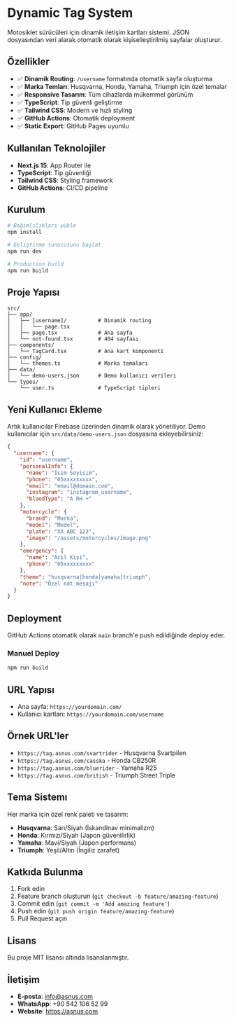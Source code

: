 # Dynamic Tag System

Motosiklet sürücüleri için dinamik iletişim kartları sistemi. JSON dosyasından veri alarak otomatik olarak kişiselleştirilmiş sayfalar oluşturur.

## Özellikler

- ✅ **Dinamik Routing**: `/username` formatında otomatik sayfa oluşturma
- ✅ **Marka Temları**: Husqvarna, Honda, Yamaha, Triumph için özel temalar
- ✅ **Responsive Tasarım**: Tüm cihazlarda mükemmel görünüm
- ✅ **TypeScript**: Tip güvenli geliştirme
- ✅ **Tailwind CSS**: Modern ve hızlı styling
- ✅ **GitHub Actions**: Otomatik deployment
- ✅ **Static Export**: GitHub Pages uyumlu

## Kullanılan Teknolojiler

- **Next.js 15**: App Router ile
- **TypeScript**: Tip güvenliği
- **Tailwind CSS**: Styling framework
- **GitHub Actions**: CI/CD pipeline

## Kurulum

```bash
# Bağımlılıkları yükle
npm install

# Geliştirme sunucusunu başlat
npm run dev

# Production build
npm run build
```

## Proje Yapısı

```
src/
├── app/
│   ├── [username]/          # Dinamik routing
│   │   └── page.tsx
│   ├── page.tsx             # Ana sayfa
│   └── not-found.tsx        # 404 sayfası
├── components/
│   └── TagCard.tsx          # Ana kart komponenti
├── config/
│   └── themes.ts            # Marka temaları
├── data/
│   └── demo-users.json      # Demo kullanıcı verileri
└── types/
    └── user.ts              # TypeScript tipleri
```

## Yeni Kullanıcı Ekleme

Artık kullanıcılar Firebase üzerinden dinamik olarak yönetiliyor. Demo kullanıcılar için `src/data/demo-users.json` dosyasına ekleyebilirsiniz:

```json
{
  "username": {
    "id": "username",
    "personalInfo": {
      "name": "İsim Soyisim",
      "phone": "05xxxxxxxxx",
      "email": "email@domain.com",
      "instagram": "instagram_username",
      "bloodType": "A RH +"
    },
    "motorcycle": {
      "brand": "Marka",
      "model": "Model",
      "plate": "XX ABC 123",
      "image": "/assets/motorcycles/image.png"
    },
    "emergency": {
      "name": "Acil Kişi",
      "phone": "05xxxxxxxxx"
    },
    "theme": "husqvarna|honda|yamaha|triumph",
    "note": "Özel not mesajı"
  }
}
```

## Deployment

GitHub Actions otomatik olarak `main` branch'e push edildiğinde deploy eder.

### Manuel Deploy

```bash
npm run build
```

## URL Yapısı

- Ana sayfa: `https://yourdomain.com/`
- Kullanıcı kartları: `https://yourdomain.com/username`

## Örnek URL'ler

- `https://tag.asnus.com/svartrider` - Husqvarna Svartpilen
- `https://tag.asnus.com/casska` - Honda CB250R
- `https://tag.asnus.com/bluerider` - Yamaha R25
- `https://tag.asnus.com/british` - Triumph Street Triple

## Tema Sistemı

Her marka için özel renk paleti ve tasarım:

- **Husqvarna**: Sarı/Siyah (İskandinav minimalizm)
- **Honda**: Kırmızı/Siyah (Japon güvenilirlik)
- **Yamaha**: Mavi/Siyah (Japon performans)
- **Triumph**: Yeşil/Altın (İngiliz zarafet)

## Katkıda Bulunma

1. Fork edin
2. Feature branch oluşturun (`git checkout -b feature/amazing-feature`)
3. Commit edin (`git commit -m 'Add amazing feature'`)
4. Push edin (`git push origin feature/amazing-feature`)
5. Pull Request açın

## Lisans

Bu proje MIT lisansı altında lisanslanmıştır.

## İletişim

- **E-posta**: info@asnus.com
- **WhatsApp**: +90 542 106 52 99
- **Website**: https://asnus.com
